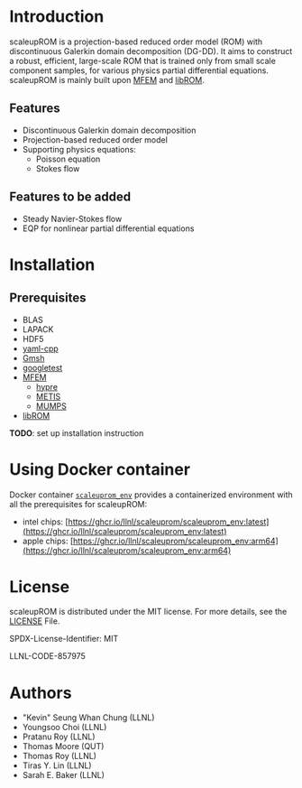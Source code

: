 <!-- ![libROM Logo](https://www.librom.net/img/logo-300.png) -->

# Introduction

scaleupROM is a projection-based reduced order model (ROM) with discontinuous Galerkin domain decomposition (DG-DD).
It aims to construct a robust, efficient, large-scale ROM that is trained only from small scale component samples,
for various physics partial differential equations.
scaleupROM is mainly built upon [MFEM](https://mfem.org/) and [libROM](https://www.librom.net).

## Features

- Discontinuous Galerkin domain decomposition
- Projection-based reduced order model
- Supporting physics equations:
  - Poisson equation
  - Stokes flow

## Features to be added

- Steady Navier-Stokes flow
- EQP for nonlinear partial differential equations

# Installation

## Prerequisites

- BLAS
- LAPACK
- HDF5
- [yaml-cpp](https://github.com/jbeder/yaml-cpp)
- [Gmsh](https://gmsh.info/)
- [googletest](https://github.com/google/googletest)
- [MFEM](https://mfem.org/)
  - [hypre](https://github.com/hypre-space/hypre)
  - [METIS](https://github.com/mfem/tpls)
  - [MUMPS](https://github.com/scivision/mumps)
- [libROM](https://librom.net/)

**TODO**: set up installation instruction

# Using Docker container

Docker container [`scaleuprom_env`](https://ghcr.io/llnl/scaleuprom/scaleuprom_env) provides a containerized environment with all the prerequisites for scaleupROM:
- intel chips: [https://ghcr.io/llnl/scaleuprom/scaleuprom_env:latest](https://ghcr.io/llnl/scaleuprom/scaleuprom_env:latest)
- apple chips: [https://ghcr.io/llnl/scaleuprom/scaleuprom_env:arm64](https://ghcr.io/llnl/scaleuprom/scaleuprom_env:arm64)

# License

scaleupROM is distributed under the MIT license. For more details, see the [LICENSE](https://github.com/LLNL/scaleupROM/blob/master/LICENSE) File.

SPDX-License-Identifier: MIT

LLNL-CODE-857975

# Authors
- "Kevin" Seung Whan Chung (LLNL)
- Youngsoo Choi (LLNL)
- Pratanu Roy (LLNL)
- Thomas Moore (QUT)
- Thomas Roy (LLNL)
- Tiras Y. Lin (LLNL)
- Sarah E. Baker (LLNL)
